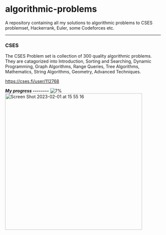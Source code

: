 # algorithmic-problems
A repository containing all my solutions to algorithmic problems to CSES problemset, Hackerrank, Euler, some Codeforces etc.

<hr>
<h3>CSES</h3>
The CSES Problem set is collection of 300 quality algorithmic problems. They are catagorized into Introduction, Sorting and Searching, Dynamic Programming, Graph Algorithms, Range Queries, Tree Algorithms, Mathematics, String Algorithms, Geometry, Advanced Techniques.
</br>

https://cses.fi/user/112768

<i><b>My progress --------</b></i> ![7%](https://progress-bar.dev/7)
</br>
<img width="443" alt="Screen Shot 2023-02-01 at 15 55 16" src="https://user-images.githubusercontent.com/68243292/216077285-d8d21f4e-182b-4574-95ba-2d1cd3cf9f39.png">
